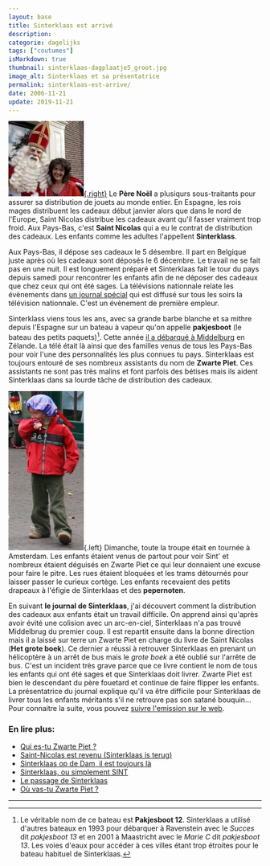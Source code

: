 ```yaml
---
layout: base
title: Sinterklaas est arrivé
description: 
categorie: dagelijks
tags: ["coutumes"]
isMarkdown: true
thumbnail: sinterklaas-dagplaatje5_groot.jpg
image_alt: Sinterklaas et sa présentatrice
permalink: sinterklaas-est-arrive/
date: 2006-11-21
update: 2019-11-21
---
```




[![Sinterklaas et sa présentatrice](sinterklaas-dagplaatje5_groot.jpg){.right}](http://static.sinterklaasjournaal.nps.nl/img/meer/dagplaatje5_groot.jpg)
Le **Père Noël** a plusiqurs sous-traitants pour assurer sa distribution de jouets au monde entier. En Espagne, les rois mages distribuent les cadeaux début janvier alors que dans le nord de l'Europe, Saint Nicolas distribue les cadeaux avant qu'il fasser vraiment trop froid. Aux Pays-Bas, c'est **Saint Nicolas** qui a eu le contrat de distribution des cadeaux. Les enfants comme les adultes l'appellent **Sinterklass**.

Aux Pays-Bas, il dépose ses cadeaux le 5 désembre. Il part en Belgique juste après où les cadeaux sont déposés le 6 décembre. Le travail ne se fait pas en une nuit. Il est longuement préparé et Sinterklaas fait le tour du pays depuis samedi pour rencontrer les enfants afin de ne déposer des cadeaux que chez ceux qui ont été sages. La télévisions nationnale relate les évènements dans [un journal spécial](http://sinterklaasjournaal.nps.nl/) qui est diffusé sur tous les soirs la télévision nationnale. C'est un évènement de première empleur.

Sinterklass viens tous les ans, avec sa grande barbe blanche et sa mithre depuis l'Espagne sur un bateau à vapeur qu'on appelle **pakjesboot** (le bateau des petits paquets)[^1]. Cette année [il a débarqué à Middelburg](http://www.middelburg.nl/internet/sint/intocht.html) en Zélande. La télé était là ainsi que des familles venus de tous les Pays-Bas pour voir l'une des personnalités les plus connues tu pays. Sinterklaas est toujours entouré de ses nombreux assistants du nom de **Zwarte Piet**. Ces assistants ne sont pas très malins et font parfois des bétises mais ils aident Sinterklaas dans sa lourde tâche de distribution des cadeaux.

![enfant en Zwarte Piet](mini-zwarte-piet.jpg){.left}
Dimanche, toute la troupe était en tournée à Amsterdam. Les enfants étaient venus de partout pour voir Sint' et nombreux étaient déguisés en Zwarte Piet ce qui leur donnaient une excuse pour faire le pitre. Les rues étaient bloquées et les trams détournés pour laisser passer le curieux cortège. Les enfants recevaient des petits drapeaux à l'éfigie de Sinterklaas et des **pepernoten**.

En suivant **le journal de Sinterklaas**, j'ai découvert comment la distribution des cadeaux aux enfants était un travail difficile. On apprend ainsi qu'après avoir évité une colision avec un arc-en-ciel, Sinterklaas n'a pas trouvé Middelbrug du premier coup. Il est repartit ensuite dans la bonne direction mais il a laissé sur terre un Zwarte Piet en charge du livre de Saint Nicolas (**Het grote boek**). Ce dernier a réussi à retrouver Sinterklaas en prenant un hélicoptère à un arrêt de bus mais le *grote boek* a été oublié sur l'arrête de bus. C'est un incident très grave parce que ce livre contient le nom de tous les enfants qui ont été sages et que Sinterklaas doit livrer. Zwarte Piet est bien le descendant du père fouetard et continue de faire flipper les enfants. La présentatrice du journal explique qu'il va être difficile pour Sinterklaas de livrer tous les enfants méritants s'il ne retrouve pas son satané bouquin... Pour connaitre la suite, vous pouvez [suivre l'emission sur le web](http://sinterklaasjournaal.nps.nl/journaal_alle.php).

### En lire plus:
* [Qui es-tu Zwarte Piet ?](/qui-est-tu-zwarte-piet)  
* [Saint-Nicolas est revenu (Sinterklaas is terug)](/saint-nicolas-est-revenu-sinterklaas-is-terug)  
* [Sinterklaas op de Dam, il est toujours là](/sinterklaas-op-de-dam-il-est-toujours-la)  
* [Sinterklaas, ou simplement SINT](/sinterklaas-sint)  
* [Le passage de Sinterklaas](/le-passage-de-sinterklaas)
* [Où vas-tu Zwarte Piet ?](/ou-va-Zwarte-Piet)

---
[^1]: Le véritable nom de ce bateau est **Pakjesboot 12**. Sinterklaas a utilisé d'autres bateaux en 1993 pour débarquer à Ravenstein avec le *Succes* dit *pakjesboot 13* et en 2001 à Maastricht avec le *Marie C* dit *pakjesboot 13*. Les voies d'eaux pour accéder à ces villes étant trop étroites pour le bateau habituel de Sinterklaas.